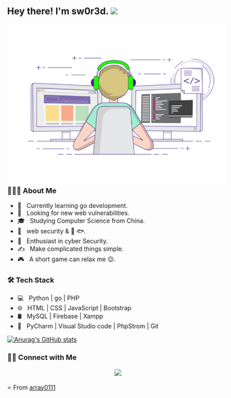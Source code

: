 <h2> Hey there! I'm sw0r3d. <img src="https://github.com/souvikguria98/souvikguria98/blob/master/Hi.gif" width="25"></h2>
<img align="right" alt="GIF" src="https://github.com/array0111/array0111/blob/main/PXhf3DHzMvujW8a.png" width="500"/>
<h3> 👨🏻‍💻 About Me </h3>

- 🔭 &nbsp; Currently learning go development.
- 🤔 &nbsp; Looking for new web vulnerabilities.
- 🎓 &nbsp; Studying Computer Science from China.
- 💼 &nbsp; web security & 🧵 🐟.
- 🌱 &nbsp; Enthusiast in cyber Security.
- ✍️ &nbsp; Make complicated things simple.
- 🎮 &nbsp; A short game can relax me 😌. 

<h3>🛠 Tech Stack</h3>

- 💻 &nbsp; Python | go | PHP  
- 🌐 &nbsp; HTML | CSS | JavaScript | Bootstrap 
- 🛢 &nbsp; MySQL | Firebase | Xampp
- 🔧 &nbsp; PyCharm | Visual Studio code | PhpStrom | Git

[![Anurag's GitHub stats](https://github-readme-stats.vercel.app/api?username=array0111)](https://github.com/anuraghazra/github-readme-stats)


<h3> 🤝🏻 Connect with Me </h3>

<p align="center">
&nbsp; <a href="mailto:lk786550876@gmail.com" target="_blank" rel="noopener noreferrer"><img src="https://img.icons8.com/plasticine/100/000000/gmail.png"  width="50" /></a>
</p>

⭐️ From [array0111](https://github.com/array0111)

